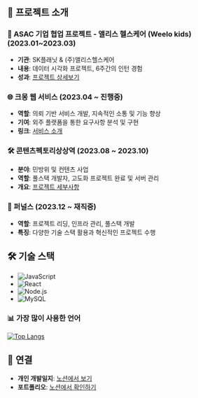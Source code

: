 ## 🌟 프로젝트 소개

### 🚀 ASAC 기업 협업 프로젝트 - 앨리스 헬스케어 (Weelo kids) (2023.01~2023.03)
- **기관**: SK플래닛 & (주)앨리스헬스케어
- **내용**: 데이터 시각화 프로젝트, 6주간의 인턴 경험
- **성과**: [프로젝트 상세보기](https://www.notion.so/089ff8c90e6a4549b75dc777eff7734d?p=fc5e2fb0f4cd403b90542f7e653040d2&pm=c)

### 🌐 크몽 웹 서비스 (2023.04 ~ 진행중)
- **역할**: 의뢰 기반 서비스 개발, 지속적인 소통 및 기능 향상
- **기여**: 외주 플랫폼을 통한 요구사항 분석 및 구현
- **링크**: [서비스 소개](https://www.notion.so/089ff8c90e6a4549b75dc777eff7734d?p=ba338c2d3f644a80b8a200ad1a3cad90&pm=c)

### 🛠 콘텐츠펙토리상상역 (2023.08 ~ 2023.10)
- **분야**: 민방위 및 컨텐츠 사업
- **역할**: 풀스택 개발자, 고도화 프로젝트 완료 및 서버 관리
- **개요**: [프로젝트 세부사항](https://www.notion.so/089ff8c90e6a4549b75dc777eff7734d?p=4ae2cfa5f0d141598925b632c6bd62f6&pm=c)

### 💼 퍼널스 (2023.12 ~ 재직중)
- **역할**: 프로젝트 리딩, 인프라 관리, 풀스택 개발
- **특징**: 다양한 기술 스택 활용과 혁신적인 프로젝트 수행

## 🛠 기술 스택
- ![JavaScript](https://img.shields.io/badge/javascript-F7DF1E?style=for-the-badge&logo=javascript&logoColor=black)
- ![React](https://img.shields.io/badge/react-61DAFB?style=for-the-badge&logo=react&logoColor=black)
- ![Node.js](https://img.shields.io/badge/node.js-339933?style=for-the-badge&logo=Node.js&logoColor=white)
- ![MySQL](https://img.shields.io/badge/mysql-4479A1?style=for-the-badge&logo=mysql&logoColor=white)

### 📊 가장 많이 사용한 언어
[![Top Langs](https://github-readme-stats.vercel.app/api/top-langs/?username=pabang0620)](https://github.com/pabang0620/github-readme-stats)

## 🔗 연결
- **개인 개발일지**: [노션에서 보기](https://www.notion.so/dbdcc66c9db6405ab756d27c6f79e1fe)
- **포트폴리오**: [노션에서 확인하기](https://www.notion.so/089ff8c90e6a4549b75dc777eff7734d)
